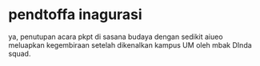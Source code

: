 # pendtoffa inagurasi
 ya, penutupan acara pkpt di sasana budaya dengan sedikit aiueo meluapkan kegembiraan setelah dikenalkan kampus UM oleh mbak DInda squad.
